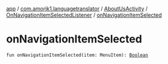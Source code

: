 [app](../../../index.md) / [com.amorjk1.languagetranslator](../../index.md) / [AboutUsActivity](../index.md) / [OnNavigationItemSelectedListener](index.md) / [onNavigationItemSelected](./on-navigation-item-selected.md)

# onNavigationItemSelected

`fun onNavigationItemSelected(item: MenuItem): `[`Boolean`](https://kotlinlang.org/api/latest/jvm/stdlib/kotlin/-boolean/index.html)